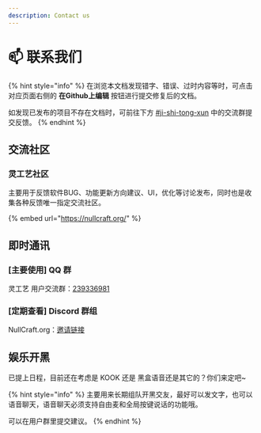 ```yaml
---
description: Contact us
---
```


# 📫 联系我们

{% hint style="info" %}
在浏览本文档发现错字、错误、过时内容等时，可点击对应页面右侧的 **在Github上编辑** 按钮进行提交修复后的文档。

如发现已发布的项目不存在文档时，可前往下方 [#ji-shi-tong-xun](contact.md#ji-shi-tong-xun "mention") 中的交流群提交反馈。
{% endhint %}

## 交流社区

### 灵工艺社区

主要用于反馈软件BUG、功能更新方向建议、UI，优化等讨论发布，同时也是收集各种反馈唯一指定交流社区。

{% embed url="https://nullcraft.org/" %}

## 即时通讯

### \[主要使用] QQ 群

灵工艺 用户交流群：[239336981](https://jq.qq.com/?\_wv=1027\&k=rxTaDIo1)

### \[定期查看] Discord 群组

NullCraft.org：[邀请链接](https://discord.gg/WqnxgG6)

## 娱乐开黑

已提上日程，目前还在考虑是 KOOK 还是 黑盒语音还是其它的？你们来定吧\~

{% hint style="info" %}
主要用来长期组队开黑交友，最好可以发文字，也可以语音聊天，语音聊天必须支持自由麦和全局按键说话的功能哦。

可以在用户群里提交建议。
{% endhint %}

